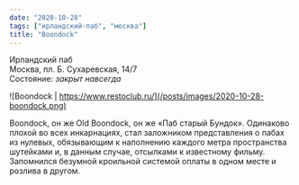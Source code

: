 ```yaml
---
date: "2020-10-28"
tags: ["ирландский-паб", "москва"]
title: "Boondock"
---
```


Ирландский паб\
Москва, пл. Б. Сухаревская, 14/7\
Состояние: _закрыт навсегда_

![Boondock | https://www.restoclub.ru/](/posts/images/2020-10-28-boondock.png)


Boondock, он же Old Boondock, он же «Паб старый Бундок». Одинаково плохой во всех инкарнациях, стал заложником представления о пабах из нулевых, обязывающим к наполнению каждого метра пространства шутейками и, в данным случае, отсылками к известному фильму. Запомнился безумной кроильной системой оплаты в одном месте и розлива в другом.